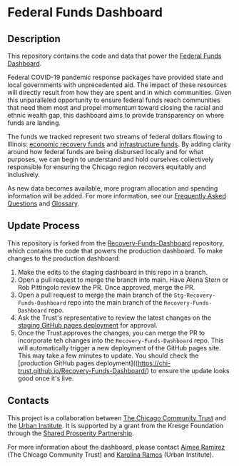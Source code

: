 # Federal Funds Dashboard

## Description

This repository contains the code and data that power the [Federal Funds Dashboard](https://chi-trust.github.io/Recovery-Funds-Dashboard/).

Federal COVID-19 pandemic response packages have provided state and local governments with unprecedented aid. The impact of these resources will directly result from how they are spent and in which communities. Given this unparalleled opportunity to ensure federal funds reach communities that need them most and propel momentum toward closing the racial and ethnic wealth gap, this dashboard aims to provide transparency on where funds are landing.

The funds we tracked represent two streams of federal dollars flowing to Illinois: [economic recovery funds](https://chi-trust.github.io/Recovery-Funds-Dashboard/recovery-funds.html) and [infrastructure funds](https://chi-trust.github.io/Recovery-Funds-Dashboard/infrastructure-funds.html). By adding clarity around how federal funds are being disbursed locally and for what purposes, we can begin to understand and hold ourselves collectively responsible for ensuring the Chicago region recovers equitably and inclusively.  

As new data becomes available, more program allocation and spending information will be added. For more information, see our [Frequently Asked Questions](https://chi-trust.github.io/Recovery-Funds-Dashboard/FAQ.html) and [Glossary](https://chi-trust.github.io/Recovery-Funds-Dashboard/glossary.html).

## Update Process

This repository is forked from the [Recovery-Funds-Dashboard](https://github.com/Chi-Trust/Recovery-Funds-Dashboard) repository, which contains the code that powers the production dashboard. To make changes to the production dashboard:

1. Make the edits to the staging dashboard in this repo in a branch.
2. Open a pull request to merge the branch into main. Have Alena Stern or Rob Pittingolo review the PR. Once approved, merge the PR.
3. Open a pull request to merge the main branch of the `Stg-Recovery-Funds-Dashboard` repo into the main branch of the `Recovery-Funds-Dashboard` repo.
4. Ask the Trust's representative to review the latest changes on the [staging GitHub pages deployment](https://chi-trust.github.io/Stg-Recovery-Funds-Dashboard/) for approval.
5. Once the Trust approves the changes, you can merge the PR to incorporate teh changes into the `Recovery-Funds-Dashboard` repo. This will automatically trigger a new deployment of the GitHub pages site. This may take a few minutes to update. You should check the [production GitHub pages deployment]((https://chi-trust.github.io/Recovery-Funds-Dashboard/) to ensure the update looks good once it's live. 

## Contacts

This project is a collaboration between [The Chicago Community Trust](https://www.cct.org/) and the [Urban Institute](https://www.urban.org/). It is supported by a grant from the Kresge Foundation through the [Shared Prosperity Partnership](http://www.sharedprosperitypartnership.org/).

For more information about the dashboard, please contact [Aimee Ramirez](mailto:aramirez@cct.org) (The Chicago Community Trust) and [Karolina Ramos](mailto:kramos@urban.org) (Urban Institute).
